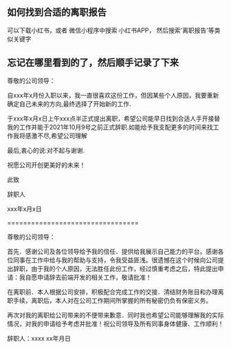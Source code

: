 
## 如何找到合适的离职报告
  
  可以下载小红书，或者 微信小程序中搜索 小红书APP， 然后搜索'离职报告'等类似关键字


## 忘记在哪里看到的了，然后顺手记录了下来

尊敬的公司领导：

  自xxx年x月份入职以来，我一直很喜欢这份工作，但因某些个人原因，我要重新确定自己未来的方向,最终选择了开始新的工作.
  
  于xxx年x月x日上午xxx点半正式提出离职，希望公司能早日找到合适人手开接替我的工作并能于2021年10月9号之前正式辞职.如能给予我支配更多的时间来找工作我将感激不尽,希望公司理解
  
  最后,衷心的说:对不起与谢谢.
  
  祝愿公司开创更美好的未来！
  
  此致
  
  辞职人
  
  xxx年x月x日





=================================


尊敬的公司领导：

首先．感谢公司及各位领导给予我的信任．提供给我展示自己能力的平台。感谢各位同事在工作中给与我的帮助与支持，令我受益匪浅。很遗憾在这个时候向公司提出辞职，由于我的个人原因，无法胜任此份工作，经过慎重考虑之后，特此提出申请：我自愿申请辞去前端开发的相关工作，敬请批准！

在离职前．本人根据公司安排，积极配合完成工作的交接．清结财务账目和办理离职手续，离职后，本人对在公司工作期间所掌握的所有秘密仍负有保密义务。

再次对我的离职给公司带来的不便带来歉意．同时我也希望公司能够理解我的实际情况，对我的申请给予考虑并批准！祝公司领导及所有同事身体健康、工作顺利！

辞职人：xxxx
xx年月日






